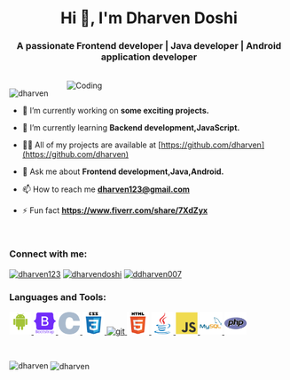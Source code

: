 <h1 align="center">Hi 👋, I'm Dharven Doshi</h1>
<h3 align="center">A passionate Frontend developer | Java developer | Android application developer</h3>
<br>
<img align="right" alt="Coding" width="400" src="https://user-images.githubusercontent.com/70836668/107123065-77093100-68c1-11eb-9385-3504e8723313.gif">

<p align="left"> <img src="https://komarev.com/ghpvc/?username=dharven&label=Profile%20views&color=0e75b6&style=flat" alt="dharven" /> </p>

- 🔭 I’m currently working on **some exciting projects.**

- 🌱 I’m currently learning **Backend development,JavaScript.**

- 👨‍💻 All of my projects are available at [https://github.com/dharven](https://github.com/dharven)

- 💬 Ask me about **Frontend development,Java,Android.**

- 📫 How to reach me **dharven123@gmail.com**

- ⚡ Fun fact **https://www.fiverr.com/share/7XdZyx**
<br>
<h3 align="left">Connect with me:</h3>
<p align="left">
<a href="https://codepen.io/dharven123" target="blank"><img align="center" src="https://cdn.jsdelivr.net/npm/simple-icons@3.0.1/icons/codepen.svg" alt="dharven123" height="30" width="40" /></a>
<a href="https://linkedin.com/in/dharvendoshi" target="blank"><img align="center" src="https://cdn.jsdelivr.net/npm/simple-icons@3.0.1/icons/linkedin.svg" alt="dharvendoshi" height="30" width="40" /></a>
<a href="https://instagram.com/ddharven007" target="blank"><img align="center" src="https://cdn.jsdelivr.net/npm/simple-icons@3.0.1/icons/instagram.svg" alt="ddharven007" height="30" width="40" /></a>
</p>

<h3 align="left">Languages and Tools:</h3>
<p align="left"> <a href="https://developer.android.com" target="_blank"> <img src="https://raw.githubusercontent.com/devicons/devicon/master/icons/android/android-original-wordmark.svg" alt="android" width="40" height="40"/> </a> <a href="https://getbootstrap.com" target="_blank"> <img src="https://raw.githubusercontent.com/devicons/devicon/master/icons/bootstrap/bootstrap-plain-wordmark.svg" alt="bootstrap" width="40" height="40"/> </a> <a href="https://www.cprogramming.com/" target="_blank"> <img src="https://raw.githubusercontent.com/devicons/devicon/master/icons/c/c-original.svg" alt="c" width="40" height="40"/> </a> <a href="https://www.w3schools.com/css/" target="_blank"> <img src="https://raw.githubusercontent.com/devicons/devicon/master/icons/css3/css3-original-wordmark.svg" alt="css3" width="40" height="40"/> </a> <a href="https://git-scm.com/" target="_blank"> <img src="https://www.vectorlogo.zone/logos/git-scm/git-scm-icon.svg" alt="git" width="40" height="40"/> </a> <a href="https://www.w3.org/html/" target="_blank"> <img src="https://raw.githubusercontent.com/devicons/devicon/master/icons/html5/html5-original-wordmark.svg" alt="html5" width="40" height="40"/> </a> <a href="https://www.java.com" target="_blank"> <img src="https://raw.githubusercontent.com/devicons/devicon/master/icons/java/java-original.svg" alt="java" width="40" height="40"/> </a> <a href="https://developer.mozilla.org/en-US/docs/Web/JavaScript" target="_blank"> <img src="https://raw.githubusercontent.com/devicons/devicon/master/icons/javascript/javascript-original.svg" alt="javascript" width="40" height="40"/> </a> <a href="https://www.mysql.com/" target="_blank"> <img src="https://raw.githubusercontent.com/devicons/devicon/master/icons/mysql/mysql-original-wordmark.svg" alt="mysql" width="40" height="40"/> </a> <a href="https://www.php.net" target="_blank"> <img src="https://raw.githubusercontent.com/devicons/devicon/master/icons/php/php-original.svg" alt="php" width="40" height="40"/> </a> </p>
<br>
<p><img align="left" src="https://github-readme-stats.vercel.app/api/top-langs?username=dharven&show_icons=true&locale=en&layout=compact" alt="dharven" /></p>

<p>&nbsp;<img align="center" src="https://github-readme-stats.vercel.app/api?username=dharven&show_icons=true&locale=en" alt="dharven" /></p>

